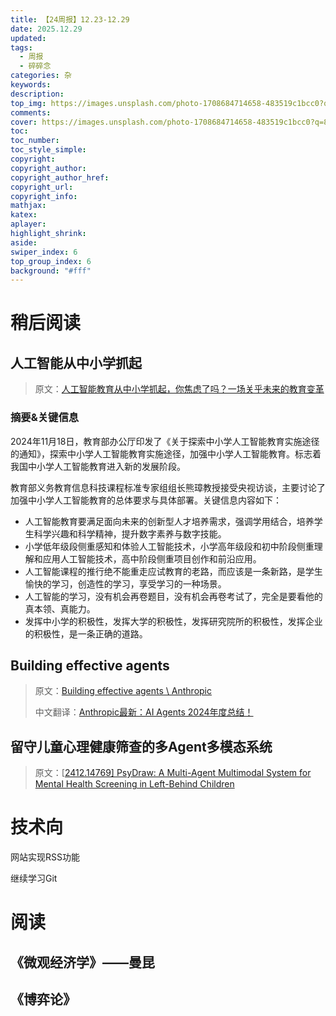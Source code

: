 ```yaml
---
title: 【24周报】12.23-12.29
date: 2025.12.29
updated:
tags:
  - 周报
  - 碎碎念
categories: 杂
keywords:
description:
top_img: https://images.unsplash.com/photo-1708684714658-483519c1bcc0?q=80&w=2574&auto=format&fit=crop&ixlib=rb-4.0.3&ixid=M3wxMjA3fDB8MHxwaG90by1wYWdlfHx8fGVufDB8fHx8fA%3D%3D
comments:
cover: https://images.unsplash.com/photo-1708684714658-483519c1bcc0?q=80&w=2574&auto=format&fit=crop&ixlib=rb-4.0.3&ixid=M3wxMjA3fDB8MHxwaG90by1wYWdlfHx8fGVufDB8fHx8fA%3D%3D
toc:
toc_number:
toc_style_simple:
copyright:
copyright_author:
copyright_author_href:
copyright_url:
copyright_info:
mathjax:
katex:
aplayer:
highlight_shrink:
aside:
swiper_index: 6
top_group_index: 6
background: "#fff"
---
```


# 稍后阅读

## 人工智能从中小学抓起

> 原文：[人工智能教育从中小学抓起，你焦虑了吗？一场关乎未来的教育变革](https://mp.weixin.qq.com/s/76MHQe0dyB3fBPmQ1UKr_w)

### 摘要&关键信息

2024年11月18日，教育部办公厅印发了《关于探索中小学人工智能教育实施途径的通知》，探索中小学人工智能教育实施途径，加强中小学人工智能教育。标志着我国中小学人工智能教育进入新的发展阶段。

教育部义务教育信息科技课程标准专家组组长熊璋教授接受央视访谈，主要讨论了加强中小学人工智能教育的总体要求与具体部署。关键信息内容如下：

- 人工智能教育要满足面向未来的创新型人才培养需求，强调学用结合，培养学生科学兴趣和科学精神，提升数字素养与数字技能。
- 小学低年级段侧重感知和体验人工智能技术，小学高年级段和初中阶段侧重理解和应用人工智能技术，高中阶段侧重项目创作和前沿应用。
- 人工智能课程的推行绝不能重走应试教育的老路，而应该是一条新路，是学生愉快的学习，创造性的学习，享受学习的一种场景。
- 人工智能的学习，没有机会再卷题目，没有机会再卷考试了，完全是要看他的真本领、真能力。
- 发挥中小学的积极性，发挥大学的积极性，发挥研究院所的积极性，发挥企业的积极性，是一条正确的道路。

## Building effective agents

> 原文：[Building effective agents \ Anthropic](https://www.anthropic.com/research/building-effective-agents)
>
> 中文翻译：[Anthropic最新：AI Agents 2024年度总结！](https://mp.weixin.qq.com/s/onLByvapFe-rzaeryf5vUw)



## 留守儿童心理健康筛查的多Agent多模态系统

> 原文：[[2412.14769\] PsyDraw: A Multi-Agent Multimodal System for Mental Health Screening in Left-Behind Children](https://arxiv.org/abs/2412.14769)



# 技术向

网站实现RSS功能

继续学习Git



# 阅读

## 《微观经济学》——曼昆



## 《博弈论》

